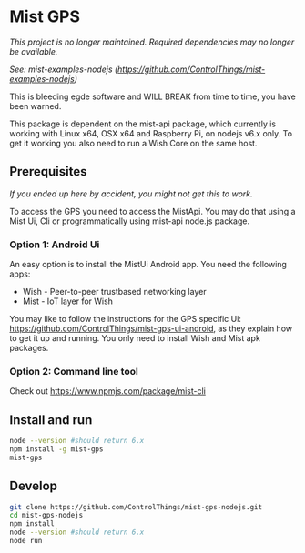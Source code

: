 # Mist GPS 

*This project is no longer maintained. Required dependencies may no longer be available.*

*See: mist-examples-nodejs (https://github.com/ControlThings/mist-examples-nodejs)*

This is bleeding egde software and WILL BREAK from time to time, you have been warned.

This package is dependent on the mist-api package, which currently is working with Linux x64, OSX x64 and Raspberry Pi, on nodejs v6.x only. To get it working you also need to run a Wish Core on the same host.

## Prerequisites

*If you ended up here by accident, you might not get this to work.*

To access the GPS you need to access the MistApi. You may do that using a Mist Ui, Cli or programmatically using mist-api node.js package. 

### Option 1: Android Ui

An easy option is to install the MistUi Android app. You need the following apps:

* Wish - Peer-to-peer trustbased networking layer 
* Mist - IoT layer for Wish 

You may like to follow the instructions for the GPS specific Ui: https://github.com/ControlThings/mist-gps-ui-android, as they explain how to get it up and running. You only need to install Wish and Mist apk packages.

### Option 2: Command line tool

Check out https://www.npmjs.com/package/mist-cli

## Install and run

```sh
node --version #should return 6.x
npm install -g mist-gps
mist-gps
```

## Develop

```sh
git clone https://github.com/ControlThings/mist-gps-nodejs.git
cd mist-gps-nodejs
npm install
node --version #should return 6.x
node run
```


